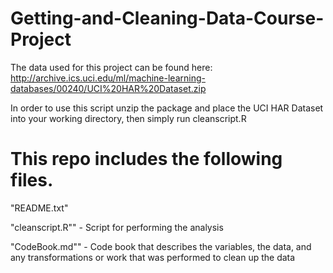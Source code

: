 # Getting-and-Cleaning-Data-Course-Project

The data used for this project can be found here: http://archive.ics.uci.edu/ml/machine-learning-databases/00240/UCI%20HAR%20Dataset.zip

In order to use this script unzip the package and place the UCI HAR Dataset into your working directory, then simply run cleanscript.R

# This repo includes the following files.

"README.txt"

"cleanscript.R"" - Script for performing the analysis

"CodeBook.md"" - Code book that describes the variables, the data, and any transformations or work that was performed to clean up the data
